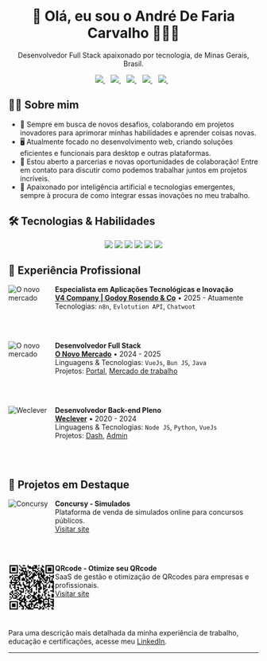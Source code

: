 <h1 align='center'>
  👋 Olá, eu sou o André De Faria Carvalho 🤙👨‍💻
</h1>

<p align='center'>
  Desenvolvedor Full Stack apaixonado por tecnologia, de Minas Gerais, Brasil.
</p>

<div align='center'>
  <a href="https://x.com/andredfaria">
    <img src="https://img.shields.io/badge/Twitter (X)-%230077B5.svg?&style=for-the-badge&logo=X&color=black"/>
  </a>&nbsp;&nbsp;
  <a href="https://www.linkedin.com/in/andre-de-faria/">
    <img src="https://img.shields.io/badge/LinkedIn-%230077B5.svg?&style=for-the-badge&logo=linkedin&logoColor=white" />
  </a>&nbsp;&nbsp;
  <a href="https://www.instagram.com/andredefaria/">
    <img src="https://img.shields.io/badge/Instagram-%23E4405F.svg?&style=for-the-badge&logo=instagram&logoColor=white" />        
  </a>&nbsp;&nbsp;
  <a href="https://www.facebook.com/andredefariacarvalho/">
    <img src="https://img.shields.io/badge/Facebook-%231877F2.svg?&style=for-the-badge&logo=facebook&logoColor=white" />        
  </a>&nbsp;&nbsp;
  <a href="mailto:adfariacarvalho@gmail.com">
    <img src="https://img.shields.io/badge/Gmail-D14836?style=for-the-badge&logo=gmail&logoColor=white" />
  </a>&nbsp;&nbsp;
</div>

## 👨‍💻 Sobre mim

- 🚀 Sempre em busca de novos desafios, colaborando em projetos inovadores para aprimorar minhas habilidades e aprender coisas novas.
- 🖥️ Atualmente focado no desenvolvimento web, criando soluções eficientes e funcionais para desktop e outras plataformas.
- 🤝 Estou aberto a parcerias e novas oportunidades de colaboração! Entre em contato para discutir como podemos trabalhar juntos em projetos incríveis.
- 🎯 Apaixonado por inteligência artificial e tecnologias emergentes, sempre à procura de como integrar essas inovações no meu trabalho.

## 🛠️ Tecnologias & Habilidades

<div align="center">
  <img src="https://img.shields.io/badge/JavaScript-F7DF1E?style=for-the-badge&logo=javascript&logoColor=black" />
  <img src="https://img.shields.io/badge/Vue.js-4FC08D?style=for-the-badge&logo=vue.js&logoColor=white" />
  <img src="https://img.shields.io/badge/Node.js-339933?style=for-the-badge&logo=node.js&logoColor=white" />
  <img src="https://img.shields.io/badge/Python-3776AB?style=for-the-badge&logo=python&logoColor=white" />
  <img src="https://img.shields.io/badge/Java-ED8B00?style=for-the-badge&logo=java&logoColor=white" />
  <img src="https://img.shields.io/badge/Bun-000000?style=for-the-badge&logo=bun&logoColor=white" />
</div>

## 💼 Experiência Profissional

<div>
  <a href="https://v4company.com/">
    <img align="left" height="94px" width="94px" alt="O novo mercado" src="https://encrypted-tbn0.gstatic.com/images?q=tbn:ANd9GcTqGcjYW3fKV6gEYo8pGEU6s4kt5pP2Kyxbpw&s"/>
  </a>
  <div>
    <strong>Especialista em Aplicações Tecnológicas e Inovação</strong><br/>
    <a href="https://v4company.com/"><strong>V4 Company | Godoy Rosendo & Co</strong></a> • 2025 - Atuamente<br />
    Tecnologias: <code>n8n</code>, <code>Evlotution API</code>, <code>Chatwoot</code><br />
  </div>
</div>

<br /><br />

<div>
  <a href="https://onovomercado.com/">
    <img align="left" height="94px" width="94px" alt="O novo mercado" src="https://encrypted-tbn0.gstatic.com/images?q=tbn:ANd9GcRq17CLNDBxWwnCSwKrY3Ph1EaSlHXfFck-zA&s"/>
  </a>
  <div>
    <strong>Desenvolvedor Full Stack</strong><br />
    <a href="https://onovomercado.com/"><strong>O Novo Mercado</strong></a> • 2024 - 2025<br />
    Linguagens & Tecnologias: <code>VueJs</code>, <code>Bun JS</code>, <code>Java</code><br />
    Projetos: <a href="https://portal.onovomercado.com.br/">Portal</a>, <a href="https://omercadodetrabalho.com/">Mercado de trabalho</a>
  </div>
</div>

<br /><br />

<div>
  <a href="https://weclever.com/">
    <img align="left" height="94px" width="94px" alt="Weclever" src="https://media.licdn.com/dms/image/v2/C4E0BAQE2JqE5FJsDKA/company-logo_200_200/company-logo_200_200/0/1656681296757/wecleverco_logo?e=2147483647&v=beta&t=2uRl-fbRUXqnyDzb5vVvz9iecyQGGjYcKTkKmClm_ww"/>
  </a>
  <div>
    <strong>Desenvolvedor Back-end Pleno</strong><br />
    <a href="https://weclever.com/"><strong>Weclever</strong></a> • 2020 - 2024<br />
    Linguagens & Tecnologias: <code>Node JS</code>, <code>Python</code>, <code>VueJs</code><br />
    Projetos: <a href="https://dashboard.weclever.co/">Dash</a>, <a href="https://admin.weclever.co/signin">Admin</a>
  </div>
</div>

<br /><br />

## 🚀 Projetos em Destaque

<div>
  <a href="https://www.concursy.com.br">
    <img align="left" height="94px" width="94px" alt="Concursy" src="https://www.concursy.com.br/assets/logo-square.png"/>
  </a>
  <div>
    <strong>Concursy - Simulados</strong><br />
    Plataforma de venda de simulados online para concursos públicos.<br />
    <a href="https://www.concursy.com.br">Visitar site</a>
  </div>
</div>

<br /><br />

<div>
  <a href="https://qrscode.vercel.app/">
    <img align="left" height="94px" width="94px" alt="QRCode" src="./img/qrcode.png"/>
  </a>
  <div>
    <strong>QRcode - Otimize seu QRcode</strong><br />
    SaaS de gestão e otimização de QRcodes para empresas e profissionais.<br />
    <a href="https://qrscode.vercel.app/">Visitar site</a>
  </div>
</div>

<br /><br />

Para uma descrição mais detalhada da minha experiência de trabalho, educação e certificações, acesse meu [LinkedIn](https://www.linkedin.com/in/andre-de-faria/).

---
